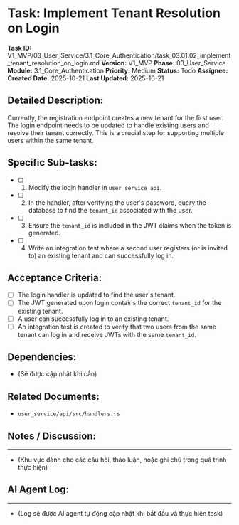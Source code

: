 # Task: Implement Tenant Resolution on Login

**Task ID:** V1_MVP/03_User_Service/3.1_Core_Authentication/task_03.01.02_implement_tenant_resolution_on_login.md
**Version:** V1_MVP
**Phase:** 03_User_Service
**Module:** 3.1_Core_Authentication
**Priority:** Medium
**Status:** Todo
**Assignee:** 
**Created Date:** 2025-10-21
**Last Updated:** 2025-10-21

## Detailed Description:
Currently, the registration endpoint creates a new tenant for the first user. The login endpoint needs to be updated to handle existing users and resolve their tenant correctly. This is a crucial step for supporting multiple users within the same tenant.

## Specific Sub-tasks:
- [ ] 1. Modify the login handler in `user_service_api`.
- [ ] 2. In the handler, after verifying the user's password, query the database to find the `tenant_id` associated with the user.
- [ ] 3. Ensure the `tenant_id` is included in the JWT claims when the token is generated.
- [ ] 4. Write an integration test where a second user registers (or is invited to) an existing tenant and can successfully log in.

## Acceptance Criteria:
- [ ] The login handler is updated to find the user's tenant.
- [ ] The JWT generated upon login contains the correct `tenant_id` for the existing tenant.
- [ ] A user can successfully log in to an existing tenant.
- [ ] An integration test is created to verify that two users from the same tenant can log in and receive JWTs with the same `tenant_id`.

## Dependencies:
*   (Sẽ được cập nhật khi cần)

## Related Documents:
*   `user_service/api/src/handlers.rs`

## Notes / Discussion:
---
*   (Khu vực dành cho các câu hỏi, thảo luận, hoặc ghi chú trong quá trình thực hiện)

## AI Agent Log:
---
*   (Log sẽ được AI agent tự động cập nhật khi bắt đầu và thực hiện task)
